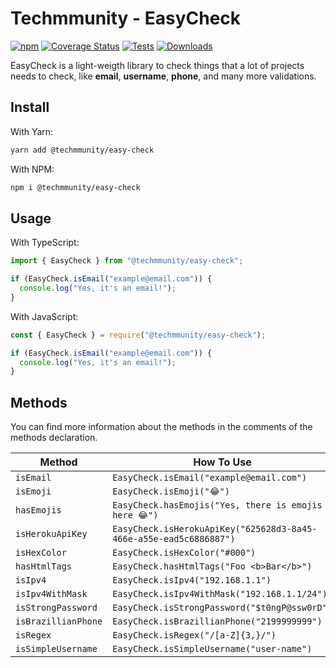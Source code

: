 # Techmmunity - EasyCheck

[![npm](https://img.shields.io/npm/v/@techmmunity/easy-check.svg?color=2ba097)](https://www.npmjs.com/package/@techmmunity/easy-check) <space> [![Coverage Status](https://coveralls.io/repos/github/Techmmunity/easy-check/badge.svg?branch=master)](https://coveralls.io/github/Techmmunity/easy-check?branch=master) <space> [![Tests](https://github.com/Techmmunity/easy-check/workflows/tests/badge.svg)]() <space> [![Downloads](https://img.shields.io/npm/dw/@techmmunity/easy-check.svg)](https://www.npmjs.com/package/@techmmunity/easy-check)

EasyCheck is a light-weigth library to check things that a lot of projects needs to check, like **email**, **username**, **phone**, and many more validations.

## Install

With Yarn:

```sh
yarn add @techmmunity/easy-check
```

With NPM:

```sh
npm i @techmmunity/easy-check
```

## Usage

With TypeScript:

```ts
import { EasyCheck } from "@techmmunity/easy-check";

if (EasyCheck.isEmail("example@email.com")) {
  console.log("Yes, it's an email!");
}
```

With JavaScript:

```js
const { EasyCheck } = require("@techmmunity/easy-check");

if (EasyCheck.isEmail("example@email.com")) {
  console.log("Yes, it's an email!");
}
```

## Methods

You can find more information about the methods in the comments of the methods declaration.

| Method              | How To Use                                                         |
| ------------------- | ------------------------------------------------------------------ |
| `isEmail`           | `EasyCheck.isEmail("example@email.com")`                           |
| `isEmoji`           | `EasyCheck.isEmoji("😂")`                                          |
| `hasEmojis`         | `EasyCheck.hasEmojis("Yes, there is emojis here 😂")`              |
| `isHerokuApiKey`    | `EasyCheck.isHerokuApiKey("625628d3-8a45-466e-a55e-ead5c6886887")` |
| `isHexColor`        | `EasyCheck.isHexColor("#000")`                                     |
| `hasHtmlTags`       | `EasyCheck.hasHtmlTags("Foo <b>Bar</b>")`                          |
| `isIpv4`            | `EasyCheck.isIpv4("192.168.1.1")`                                  |
| `isIpv4WithMask`    | `EasyCheck.isIpv4WithMask("192.168.1.1/24")`                       |
| `isStrongPassword`  | `EasyCheck.isStrongPassword("$t0ngP@ssw0rD")`                      |
| `isBrazillianPhone` | `EasyCheck.isBrazillianPhone("2199999999")`                        |
| `isRegex`           | `EasyCheck.isRegex("/[a-Z]{3,}/")`                                 |
| `isSimpleUsername`  | `EasyCheck.isSimpleUsername("user-name")`                          |
